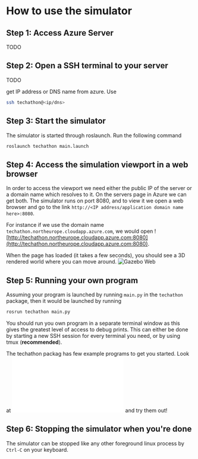 # How to use the simulator

## Step 1: Access Azure Server

TODO


## Step 2: Open a SSH terminal to your server

TODO

get IP address or DNS name from azure. Use
```bash
ssh techathon@<ip/dns>
```


## Step 3: Start the simulator

The simulator is started through roslaunch. Run the following command

``` bash
roslaunch techathon main.launch
```

## Step 4: Access the simulation viewport in a web browser

In order to access the viewport we need either the public IP of the server or a domain name which resolves to it. On the servers page in Azure we can get both. The simulator runs on port 8080, and to view it we open a web browser and go to the link
`http://<IP address/application domain name here>:8080`.

For instance if we use the domain name `techathon.northeurope.cloudapp.azure.com`, we would open
![http://techathon.northeurope.cloudapp.azure.com:8080](http://techathon.northeurope.cloudapp.azure.com:8080). 


When the page has loaded (it takes a few seconds), you should see a 3D rendered world where you can move around.
![Gazebo Web](resources/gzweb.jpg)

## Step 5: Running your own program

Assuming your program is launched by running `main.py` in the `techathon` package, then it would be launched by running
```bash
rosrun techathon main.py
```
You should run you own program in a separate terminal window as this gives the greatest level of access to debug prints. This can either be done by starting a new SSH session for every terminal you need, or by using tmux (**recommended**). 

The techathon packag has few example programs to get you started.
Look at ![examples](examples.md) and try them out!

## Step 6: Stopping the simulator when you're done

The simulator can be stopped like any other foreground linux process by `Ctrl-C` on your keyboard. 

